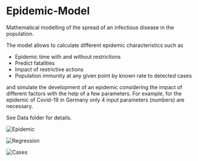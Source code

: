 # Epidemic-Model
Mathematical modelling of the spread of an infectious disease in the population.

The model allows to calculate different epidemic characteristics such as

-	Epidemic time with and without restrictions
-	Predict fatalities
-	Impact of restrictive actions
-	Population immunity at any given point by known rate to detected cases

and simulate the development of an epidemic considering the impact of different factors with the help of a few parameters.
For example, for the epidemic of Covid-19 in Germany only 4 input parameters (numbers) are necessary.

See Data folder for details.

![Epidemic](https://getimg.germany.ru/g/https://foren.germany.ru/images/upload/1/7/856617/IMAGE.PNG)

![Regression](https://getimg.germany.ru/g/https://foren.germany.ru/images/upload/1/7/856617/02.05.2020-REG1.PNG)

![Cases](https://getimg.germany.ru/g/https://foren.germany.ru/images/upload/1/7/856617/02.05.2020-CDGRAPH.PNG)

